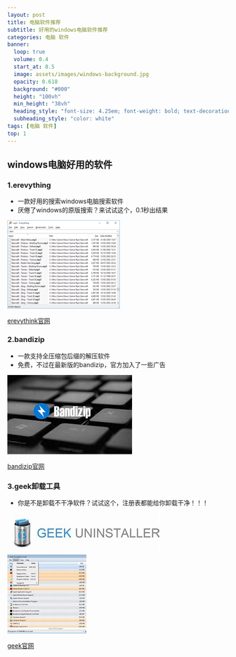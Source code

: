 ```yaml
---
layout: post
title: 电脑软件推荐
subtitle: 好用的windows电脑软件推荐
categories: 电脑 软件
banner:
  loop: true
  volume: 0.4
  start_at: 8.5
  image: assets/images/windows-background.jpg
  opacity: 0.618
  background: "#000"
  height: "100vh"
  min_height: "38vh"
  heading_style: "font-size: 4.25em; font-weight: bold; text-decoration: underline"
  subheading_style: "color: white"
tags: [电脑 软件]
top: 1
---
```


<script async src="https://pagead2.googlesyndication.com/pagead/js/adsbygoogle.js?client=ca-pub-9467189236880428"
     crossorigin="anonymous"></script>

## windows电脑好用的软件
### 1.erevything
- 一款好用的搜索windows电脑搜索软件
- 厌倦了windows的原版搜索？来试试这个，0.1秒出结果

![img](../assets/images/erevythink.gif)

[erevythink官网](https://www.voidtools.com/zh-cn/downloads/)

### 2.bandizip
- 一款支持全压缩包后缀的解压软件
- 免费，不过在最新版的bandizip，官方加入了一些广告

![img2](../assets/images/bandizip.jpg)

[bandizip官网](https://www.bandisoft.com/bandizip/)

### 3.geek卸载工具
- 你是不是卸载不干净软件？试试这个，注册表都能给你卸载干净！！！

![img3](../assets/images/geekuninstall.jpg)
![img4](../assets/images/geekuninstall2.jpg)

[geek官网](https://geekuninstaller.com/)
